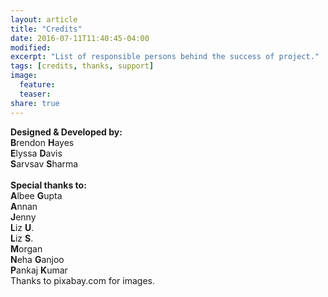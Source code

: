 ```yaml
---
layout: article
title: "Credits"
date: 2016-07-11T11:40:45-04:00
modified:
excerpt: "List of responsible persons behind the success of project."
tags: [credits, thanks, support]
image:
  feature:
  teaser:
share: true
---
```

<strong>Designed &amp; Developed by:</strong><br>
<strong>B</strong>rendon <strong>H</strong>ayes<br>
<strong>E</strong>lyssa <strong>D</strong>avis<br>
<strong>S</strong>arvsav <strong>S</strong>harma<br>
<br>
<strong>Special thanks to:</strong><br>
<strong>A</strong>lbee <strong>G</strong>upta<br>
<strong>A</strong>nnan<br>
<strong>J</strong>enny<br>
<strong>L</strong>iz <strong>U</strong>.<br>
<strong>L</strong>iz <strong>S</strong>.<br>
<strong>M</strong>organ<br>
<strong>N</strong>eha <strong>G</strong>anjoo<br>
<strong>P</strong>ankaj <strong>K</strong>umar<br>
Thanks to pixabay.com for images.
